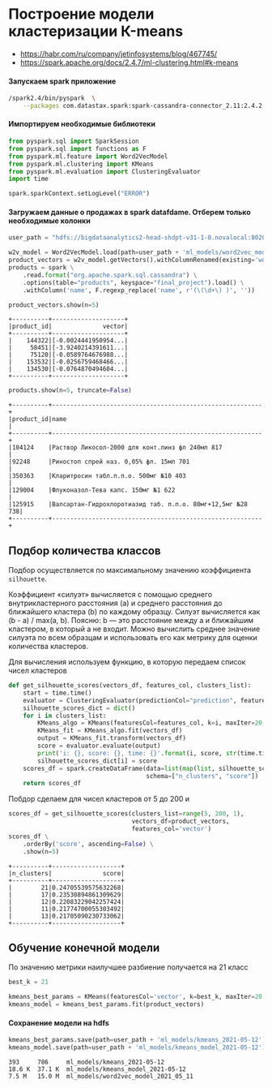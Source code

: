 # Построение модели кластеризации К-means

- https://habr.com/ru/company/jetinfosystems/blog/467745/
- https://spark.apache.org/docs/2.4.7/ml-clustering.html#k-means

#### Запускаем spark приложение

```bash
/spark2.4/bin/pyspark  \
    --packages com.datastax.spark:spark-cassandra-connector_2.11:2.4.2
```

#### Импортируем необходимые библиотеки

```python
from pyspark.sql import SparkSession
from pyspark.sql import functions as F
from pyspark.ml.feature import Word2VecModel
from pyspark.ml.clustering import KMeans
from pyspark.ml.evaluation import ClusteringEvaluator
import time

spark.sparkContext.setLogLevel("ERROR")
```

#### Загружаем данные о продажах в spark datafdame. Отберем только необходимые колонки

```python
user_path = "hdfs://bigdataanalytics2-head-shdpt-v31-1-0.novalocal:8020/user/305_koryagin/"

w2v_model = Word2VecModel.load(path=user_path + 'ml_models/word2vec_model_2021_05_11')
product_vectors = w2v_model.getVectors().withColumnRenamed(existing='word', new='product_id')
products = spark \
    .read.format("org.apache.spark.sql.cassandra") \
    .options(table="products", keyspace="final_project").load() \
    .withColumn('name', F.regexp_replace('name', r'(\(\d+\) )', ''))

product_vectors.show(n=5)
```

```shell
+----------+--------------------+
|product_id|              vector|
+----------+--------------------+
|    144322|[-0.0024441950954...|
|     58451|[-3.9240214391611...|
|     75120|[-0.0589764676988...|
|    153532|[-0.0256759468466...|
|    134530|[-0.0764870494604...|
+----------+--------------------+
```

```python
products.show(n=5, truncate=False)
```

```shell
+----------+----------------------------------------------------------+
|product_id|name                                                      |
+----------+----------------------------------------------------------+
|104124    |Раствор Ликосол-2000 для конт.линз фл 240мл 817           |
|92248     |Риностоп спрей наз. 0,05% фл. 15мл 701                    |
|350363    |Кларитросин табл.п.п.о. 500мг №10 403                     |
|129004    |Флуконазол-Тева капс. 150мг №1 622                        |
|125915    |Валсартан-Гидрохлоротиазид таб. п.п.о. 80мг+12,5мг №28 738|
+----------+----------------------------------------------------------+
```

## Подбор количества классов

Подбор осуществляется по максимальному значению коэффициента `silhouette`.

Коэффициент «силуэт» вычисляется с помощью среднего внутрикластерного расстояния (a) и среднего расстояния до ближайшего
кластера (b) по каждому образцу. Силуэт вычисляется как (b - a) / max(a, b). Поясню: b — это расстояние между a и
ближайшим кластером, в который a не входит. Можно вычислить среднее значение силуэта по всем образцам и использовать его
как метрику для оценки количества кластеров.

Для вычисления используем функцию, в которую передаем список чисел кластеров

```python
def get_silhouette_scores(vectors_df, features_col, clusters_list):
    start = time.time()
    evaluator = ClusteringEvaluator(predictionCol="prediction", featuresCol='vector', metricName='silhouette')
    silhouette_scores_dict = dict()
    for i in clusters_list:
        KMeans_algo = KMeans(featuresCol=features_col, k=i, maxIter=20, seed=3)
        KMeans_fit = KMeans_algo.fit(vectors_df)
        output = KMeans_fit.transform(vectors_df)
        score = evaluator.evaluate(output)
        print('i: {}, score: {}, time: {}'.format(i, score, str(time.time() - start)))
        silhouette_scores_dict[i] = score
    scores_df = spark.createDataFrame(data=list(map(list, silhouette_scores_dict.items())),
                                      schema=["n_clusters", "score"])
    return scores_df
```

Побдор сделаем для чисел кластеров от 5 до 200 и

```python
scores_df = get_silhouette_scores(clusters_list=range(5, 200, 1),
                                  vectors_df=product_vectors,
                                  features_col='vector')
scores_df \
    .orderBy('score', ascending=False) \
    .show(n=5)
```

```shell
+----------+-------------------+
|n_clusters|              score|
+----------+-------------------+
|        21|0.24705539575632268|
|        17|0.23530894861309629|
|        12|0.22083229042257424|
|        11|0.21774700055303492|
|        13|0.21705090230733062|
+----------+-------------------+
```

## Обучение конечной модели

По значению метрики наилучшее разбиение получается на 21 класс

```python
best_k = 21

kmeans_best_params = KMeans(featuresCol='vector', k=best_k, maxIter=20, seed=3)
kmeans_model = kmeans_best_params.fit(product_vectors)
```

#### Сохранение модели на hdfs

```python
kmeans_best_params.save(path=user_path + 'ml_models/kmeans_2021-05-12')
kmeans_model.save(path=user_path + 'ml_models/kmeans_model_2021-05-12')
```

```shell
393     786     ml_models/kmeans_2021-05-12
18.6 K  37.1 K  ml_models/kmeans_model_2021-05-12
7.5 M   15.0 M  ml_models/word2vec_model_2021_05_11
```
